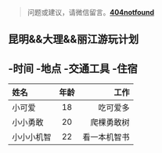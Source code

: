 >问题或建议，请微信留言。**[404notfound](#jump_8)**
##  昆明&&大理&&丽江游玩计划
-时间
-地点
-交通工具
-住宿
-


| 姓名   | 年龄 |     工作 |
| :----- | :--: | -------: |
| 小可爱 |  18  | 吃可爱多 |
| 小小勇敢 |  20  | 爬棵勇敢树 |
| 小小小机智 |  22  | 看一本机智书 |


